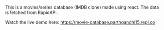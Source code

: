 This is a movies/series database (IMDB clone) made using react. The data is fetched from RapidAPI.

Watch the live demo here: https://movie-database.parthgandhi15.repl.co
